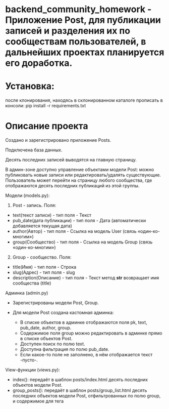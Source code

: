 # backend_community_homework - Приложение Post, для публикации записей и разделения их по сообществам пользователей, в дальнейших проектах планируется его доработка.

# Установка:
после клонирования, находясь в склонированном каталоге прописать в консоли:
pip install -r requirements.txt

# Описание проекта

Создано и зарегистрировано приложение Posts.

Подключена база данных.

Десять последних записей выводятся на главную страницу.

В админ-зоне доступно управление объектами модели Post: можно публиковать новые записи или редактировать/удалять существующие.
Пользователь может перейти на страницу любого сообщества, где отображаются десять последних публикаций из этой группы.

Модели (models.py):

1. Post - запись. Поля:
  - text(текст записи) - тип поля - Текст
  - pub_date(дата публикации) - тип поля - Дата (автоматически добавляется текущая дата)
  - author(Автор) - тип поля - Ссылка на модель User (связь «один-ко-многим»)
  - group(Сообщество) - тип поля - Ссылка на модель Group (связь «один-ко-многим»)
2. Group - сообщество. Поля:
  - title(Имя) - тип поля - Строка
  - slug(Адрес) - тип поля - slug
  - description(Описание) - тип поля - Текст
  метод __str__ возвращает имя сообщества (title)
  
Админка (admin.py)

  - Зарегистрированы модели Post, Group.

  - Для модели Post создана кастомная админка:
    - В списке объектов в админке отображаются поля pk, text, pub_date, author, group.
    - Содержимое поля group можно редактировать в админке прямо в списке объектов Post.
    - Доступен поиск по полю text.
    - Доступна фильтрация по полю pub_date.
    - Если какое-то поле не заполнено, в нём отображается текст -пусто-.
    
View-функции (views.py):
  - index(): передаёт в шаблон posts/index.html десять последних объектов модели Post.
  - group_posts(): передаёт в шаблон posts/group_list.html десять последних объектов модели Post, отфильтрованных по полю group, и    содержимое для тега <title>.
 
Адреса (urls.py)
  - Для приложения Posts установлен namespace='posts'.
  - Для главной страницы установлен name='index'.
  - Страница с постами из определённой группы доступна по URL вида group/<slug>/.
  - Для страницы с постами группы установлен name='group_list'.

Шаблоны:
  - Файлы шаблонов хранятся на уровне проекта.
  - Шаблоны разбиты на логические блоки и собираются с помощью тегов include и extend.
  - К шаблонам подключена статика.
  - В шаблоне index.html ссылка <a href="">все записи группы</a> адресует пользователя на страницу той группы, которой принадлежит пост.
  - Из view-функций в словаре context передаётся основное содержимое страницы.
  - Содержимое тега <title>:
    - для страницы группы: Записи сообщества <имя_группы>;
    - для главной страницы: Последние обновления на сайте.
